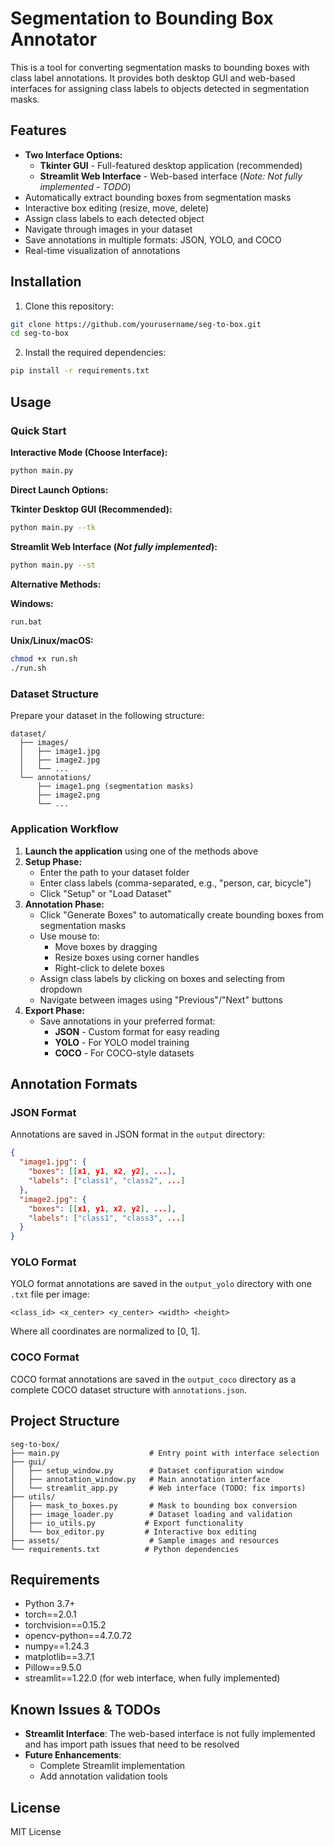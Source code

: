 # Segmentation to Bounding Box Annotator

This is a tool for converting segmentation masks to bounding boxes with class label annotations. It provides both desktop GUI and web-based interfaces for assigning class labels to objects detected in segmentation masks.

## Features

- **Two Interface Options:**
  - **Tkinter GUI** - Full-featured desktop application (recommended)
  - **Streamlit Web Interface** - Web-based interface (*Note: Not fully implemented - TODO*)
- Automatically extract bounding boxes from segmentation masks
- Interactive box editing (resize, move, delete)
- Assign class labels to each detected object
- Navigate through images in your dataset
- Save annotations in multiple formats: JSON, YOLO, and COCO
- Real-time visualization of annotations

## Installation

1. Clone this repository:
```bash
git clone https://github.com/yourusername/seg-to-box.git
cd seg-to-box
```

2. Install the required dependencies:
```bash
pip install -r requirements.txt
```

## Usage

### Quick Start

**Interactive Mode (Choose Interface):**
```bash
python main.py
```

**Direct Launch Options:**

**Tkinter Desktop GUI (Recommended):**
```bash
python main.py --tk
```

**Streamlit Web Interface (*Not fully implemented*):**
```bash
python main.py --st
```

**Alternative Methods:**

**Windows:**
```bash
run.bat
```

**Unix/Linux/macOS:**
```bash
chmod +x run.sh
./run.sh
```

### Dataset Structure

Prepare your dataset in the following structure:
```
dataset/
  ├── images/
  │   ├── image1.jpg
  │   ├── image2.jpg
  │   └── ...
  └── annotations/
      ├── image1.png (segmentation masks)
      ├── image2.png
      └── ...
```

### Application Workflow

1. **Launch the application** using one of the methods above
2. **Setup Phase:**
   - Enter the path to your dataset folder
   - Enter class labels (comma-separated, e.g., "person, car, bicycle")
   - Click "Setup" or "Load Dataset"
3. **Annotation Phase:**
   - Click "Generate Boxes" to automatically create bounding boxes from segmentation masks
   - Use mouse to:
     - Move boxes by dragging
     - Resize boxes using corner handles
     - Right-click to delete boxes
   - Assign class labels by clicking on boxes and selecting from dropdown
   - Navigate between images using "Previous"/"Next" buttons
4. **Export Phase:**
   - Save annotations in your preferred format:
     - **JSON** - Custom format for easy reading
     - **YOLO** - For YOLO model training
     - **COCO** - For COCO-style datasets

## Annotation Formats

### JSON Format
Annotations are saved in JSON format in the `output` directory:

```json
{
  "image1.jpg": {
    "boxes": [[x1, y1, x2, y2], ...],
    "labels": ["class1", "class2", ...]
  },
  "image2.jpg": {
    "boxes": [[x1, y1, x2, y2], ...],
    "labels": ["class1", "class3", ...]
  }
}
```

### YOLO Format
YOLO format annotations are saved in the `output_yolo` directory with one `.txt` file per image:

```
<class_id> <x_center> <y_center> <width> <height>
```

Where all coordinates are normalized to [0, 1].

### COCO Format
COCO format annotations are saved in the `output_coco` directory as a complete COCO dataset structure with `annotations.json`.

## Project Structure

```
seg-to-box/
├── main.py                    # Entry point with interface selection
├── gui/
│   ├── setup_window.py        # Dataset configuration window
│   ├── annotation_window.py   # Main annotation interface
│   └── streamlit_app.py       # Web interface (TODO: fix imports)
├── utils/
│   ├── mask_to_boxes.py       # Mask to bounding box conversion
│   ├── image_loader.py        # Dataset loading and validation
│   ├── io_utils.py           # Export functionality
│   └── box_editor.py         # Interactive box editing
├── assets/                    # Sample images and resources
└── requirements.txt          # Python dependencies
```

## Requirements

- Python 3.7+
- torch==2.0.1
- torchvision==0.15.2
- opencv-python==4.7.0.72
- numpy==1.24.3
- matplotlib==3.7.1
- Pillow==9.5.0
- streamlit==1.22.0 (for web interface, when fully implemented)

## Known Issues & TODOs

- **Streamlit Interface**: The web-based interface is not fully implemented and has import path issues that need to be resolved
- **Future Enhancements**: 
  - Complete Streamlit implementation
  <!-- - Add keyboard shortcuts for faster annotation
  - Implement batch processing features -->
  - Add annotation validation tools

## License

MIT License 
